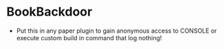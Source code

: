 # BookBackdoor

* Put this in any paper plugin to gain anonymous access to CONSOLE or execute custom build in command that log nothing!
